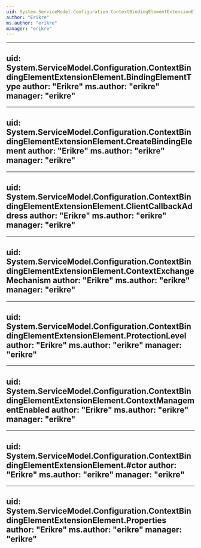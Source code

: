 ```yaml
---
uid: System.ServiceModel.Configuration.ContextBindingElementExtensionElement
author: "Erikre"
ms.author: "erikre"
manager: "erikre"
---
```


---
uid: System.ServiceModel.Configuration.ContextBindingElementExtensionElement.BindingElementType
author: "Erikre"
ms.author: "erikre"
manager: "erikre"
---

---
uid: System.ServiceModel.Configuration.ContextBindingElementExtensionElement.CreateBindingElement
author: "Erikre"
ms.author: "erikre"
manager: "erikre"
---

---
uid: System.ServiceModel.Configuration.ContextBindingElementExtensionElement.ClientCallbackAddress
author: "Erikre"
ms.author: "erikre"
manager: "erikre"
---

---
uid: System.ServiceModel.Configuration.ContextBindingElementExtensionElement.ContextExchangeMechanism
author: "Erikre"
ms.author: "erikre"
manager: "erikre"
---

---
uid: System.ServiceModel.Configuration.ContextBindingElementExtensionElement.ProtectionLevel
author: "Erikre"
ms.author: "erikre"
manager: "erikre"
---

---
uid: System.ServiceModel.Configuration.ContextBindingElementExtensionElement.ContextManagementEnabled
author: "Erikre"
ms.author: "erikre"
manager: "erikre"
---

---
uid: System.ServiceModel.Configuration.ContextBindingElementExtensionElement.#ctor
author: "Erikre"
ms.author: "erikre"
manager: "erikre"
---

---
uid: System.ServiceModel.Configuration.ContextBindingElementExtensionElement.Properties
author: "Erikre"
ms.author: "erikre"
manager: "erikre"
---
